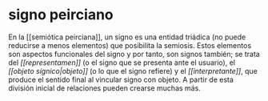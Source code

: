 # signo peirciano
En la [[semiótica peirciana]], un signo es una entidad triádica (no puede reducirse a menos elementos)  que posibilita la semiosis. Estos elementos son aspectos funcionales del signo y por tanto, son signos también; se trata del *[[representamen]]* (o el signo que se presenta ante el usuario), el *[[objeto sígnico|objeto]]* (o lo que el signo refiere) y el *[[interpretante]]*, que produce el sentido final al vincular signo con objeto. A partir de esta división inicial de relaciones pueden crearse muchas más. 